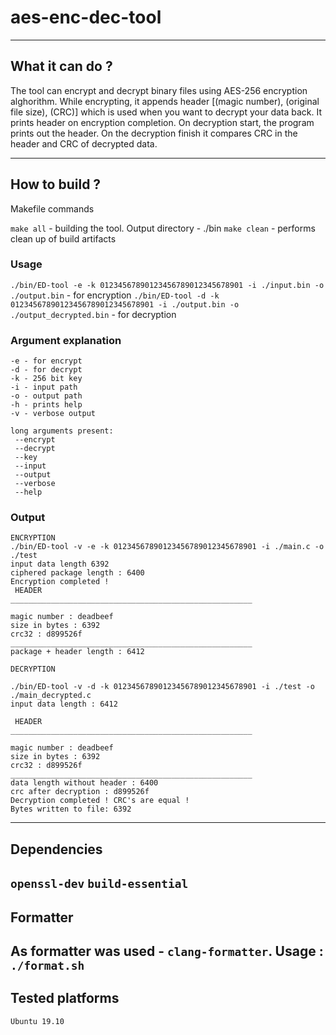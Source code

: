 # aes-enc-dec-tool
------------
## What it can do ?

The tool can encrypt and decrypt binary files using AES-256 encryption alghorithm.
While encrypting, it appends header [(magic number), (original file size), (CRC)] which is used when you want to decrypt your data back.
It prints header on encryption completion.
On decryption start, the program prints out the header. On the decryption finish it compares CRC in the header and CRC of decrypted data.

----------
## How to build ?
Makefile commands

`make all` - building the tool. Output directory - ./bin
`make clean` - performs clean up of build artifacts

### Usage
`./bin/ED-tool -e -k 01234567890123456789012345678901 -i ./input.bin -o ./output.bin` - for encryption
`./bin/ED-tool -d -k 01234567890123456789012345678901 -i ./output.bin -o ./output_decrypted.bin` - for decryption

### Argument explanation
 ```
 -e - for encrypt 
 -d - for decrypt
 -k - 256 bit key 
 -i - input path 
 -o - output path
 -h - prints help 
 -v - verbose output

 long arguments present:
  --encrypt 
  --decrypt 
  --key 
  --input
  --output 
  --verbose 
  --help
  ```

### Output
```
ENCRYPTION
./bin/ED-tool -v -e -k 01234567890123456789012345678901 -i ./main.c -o ./test
input data length 6392
ciphered package length : 6400
Encryption completed !
 HEADER
______________________________________________________

magic number : deadbeef
size in bytes : 6392
crc32 : d899526f
______________________________________________________
package + header length : 6412 

DECRYPTION

./bin/ED-tool -v -d -k 01234567890123456789012345678901 -i ./test -o ./main_decrypted.c
input data length : 6412

 HEADER
______________________________________________________

magic number : deadbeef
size in bytes : 6392
crc32 : d899526f
______________________________________________________
data length without header : 6400
crc after decryption : d899526f
Decryption completed ! CRC's are equal !
Bytes written to file: 6392

```
---------
## Dependencies

`openssl-dev`
`build-essential`
------------
## Formatter

As formatter was used - `clang-formatter`.
Usage : `./format.sh`
--------
## Tested platforms

`Ubuntu 19.10`


